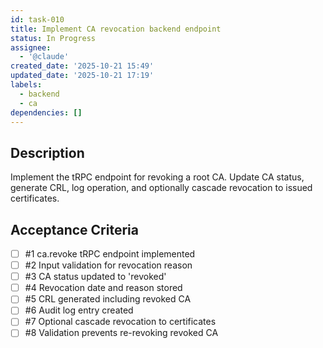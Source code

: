 ```yaml
---
id: task-010
title: Implement CA revocation backend endpoint
status: In Progress
assignee:
  - '@claude'
created_date: '2025-10-21 15:49'
updated_date: '2025-10-21 17:19'
labels:
  - backend
  - ca
dependencies: []
---
```


## Description

<!-- SECTION:DESCRIPTION:BEGIN -->
Implement the tRPC endpoint for revoking a root CA. Update CA status, generate CRL, log operation, and optionally cascade revocation to issued certificates.
<!-- SECTION:DESCRIPTION:END -->

## Acceptance Criteria
<!-- AC:BEGIN -->
- [ ] #1 ca.revoke tRPC endpoint implemented
- [ ] #2 Input validation for revocation reason
- [ ] #3 CA status updated to 'revoked'
- [ ] #4 Revocation date and reason stored
- [ ] #5 CRL generated including revoked CA
- [ ] #6 Audit log entry created
- [ ] #7 Optional cascade revocation to certificates
- [ ] #8 Validation prevents re-revoking revoked CA
<!-- AC:END -->
